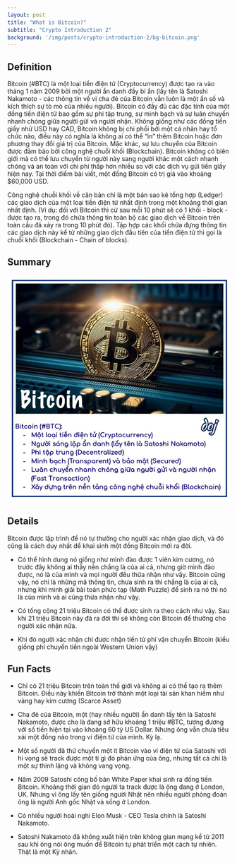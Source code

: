 ```yaml
---
layout: post
title: "What is Bitcoin?"
subtitle: "Crypto Introduction 2"
background: '/img/posts/crypto-introduction-2/bg-bitcoin.png'
---
```



## Definition

Bitcoin (#BTC) là một loại tiền điện tử (Cryptocurrency) được tạo ra vào tháng 1 năm 2009 bởi một người ẩn danh đầy bí ẩn (lấy tên là Satoshi Nakamoto - các thông tin về vị cha đẻ của Bitcoin vẫn luôn là một ẩn số và kích thích sự tò mò của nhiều người). Bitcoin có đầy đủ các đặc tính của một đồng tiền điện tử bao gồm sự phi tập trung, sự minh bạch và sự luân chuyển nhanh chóng giữa người gửi và người nhận. Không giống như các đồng tiền giấy nhử USD hay CAD, Bitcoin không bị chi phối bởi một cá nhân hay tổ chức nào, điều này có nghĩa là không ai có thể “in” thêm Bitcoin hoặc đơn phương thay đổi giá trị của Bitcoin. Mặc khác, sự lưu chuyển của Bitcoin được đảm bảo bởi công nghệ chuỗi khối (Blockchain). Bitcoin không có biên giới mà có thể lưu chuyển từ người này sang người khác một cách nhanh chóng và an toàn với chi phí thấp hơn nhiều so với các dịch vụ gửi tiền giấy hiện nay. Tại thời điểm bài viết, một đồng Bitcoin có trị giá vào khoảng $60,000 USD.

Công nghệ chuỗi khối về căn bản chỉ là một bản sao kê tổng hợp (Ledger) các giao dịch của một loại tiền điện tử nhất định trong một khoảng thời gian nhất định. (Ví dụ: đối với Bitcoin thì cứ sau mỗi 10 phút sẽ có 1 khối - block - được tạo ra, trong đó chứa thông tin toàn bộ các giao dịch về Bitcoin trên toàn cầu đã xảy ra trong 10 phút đó). Tập hợp các khối chứa đựng thông tin các giao dịch này kể từ những giao dịch đầu tiên của tiền điện tử thì gọi là chuỗi khối (Blockchain - Chain of blocks).

## Summary

![crypto-introduction-2](/img/posts/crypto-introduction-2/sm-bitcoin.png)

## Details

Bitcoin được lập trình để nó tự thưởng cho người xác nhận giao dịch, và đó cũng là cách duy nhất để khai sinh một đồng Bitcoin mới ra đời.

- Có thể hình dung nó giống như mình đào được 1 viên kim cương, nó trước đây không ai thấy nên chẳng là của ai cả, nhưng giờ mình đào được, nó là của mình và mọi người đều thừa nhận như vậy. Bitcoin cũng vậy, nó chỉ là những mã thông tin, chưa sinh ra thì chẳng là của ai cả, nhưng khi mình giải bài toán phức tạp (Math Puzzle) để sinh ra nó thì nó là của mình và ai cũng thừa nhận như vậy.

- Có tổng cộng 21 triệu Bitcoin có thể được sinh ra theo cách như vậy. Sau khi 21 triệu Bitcoin này đã ra đời thì sẽ không còn Bitcoin để thưởng cho người xác nhận nữa.

- Khi đó người xác nhận chỉ được nhận tiền từ phí vận chuyển Bitcoin (kiểu giống phí chuyển tiền ngoài Western Union vậy)

## Fun Facts

- Chỉ có 21 triệu Bitcoin trên toàn thế giới và không ai có thể tạo ra thêm Bitcoin. Điều này khiến Bitcoin trở thành một loại tài sản khan hiếm như vàng hay kim cương (Scarce Asset)

- Cha đẻ của Bitcoin, một (hay nhiều người) ẩn danh lấy tên là Satoshi Nakamoto, được cho là đang sở hữu khoảng 1 triệu #BTC, tương đương với số tiền hiện tại vào khoảng 60 tỷ US Dollar. Nhưng ông vẫn chưa tiêu xài một đồng nào trong ví điện tử của mình. Kỳ lạ.

- Một số người đã thử chuyển một ít Bitcoin vào ví điện tử của Satoshi với hi vọng sẽ track được một tí gì đó phản ứng của ông, nhưng tất cả chỉ là một sự thinh lặng và không vang vọng.

- Năm 2009 Satoshi công bố bản White Paper khai sinh ra đồng tiền Bitcoin. Khoảng thời gian đó người ta track được là ông đang ở London, UK. Nhưng vì ông lấy tên giống người Nhật nên nhiều người phỏng đoán ông là người Anh gốc Nhật và sống ở London.

- Có nhiều người hoài nghi Elon Musk - CEO Tesla chính là Satoshi Nakamoto.

- Satoshi Nakamoto đã không xuất hiện trên không gian mạng kể từ 2011 sau khi ông nói ông muốn để Bitcoin tự phát triển một cách tự nhiên. Thật là một Kỳ nhân.